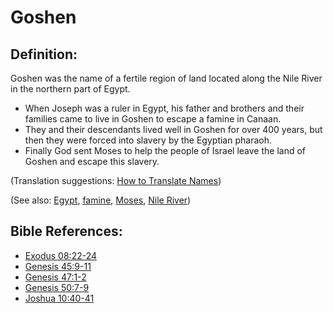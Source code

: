 # Goshen #

## Definition: ##

Goshen was the name of a fertile region of land located along the Nile River in the northern part of Egypt.

 * When Joseph was a ruler in Egypt, his father and brothers and their families came to live in Goshen to escape a famine in Canaan.
 * They and their descendants lived well in Goshen for over 400 years, but then they were forced into slavery by the Egyptian pharaoh.
 * Finally God sent Moses to help the people of Israel leave the land of Goshen and escape this slavery.

(Translation suggestions: [How to Translate Names](en/ta-vol1/translate/man/translate-names))

(See also: [Egypt](../other/egypt.md), [famine](../other/famine.md), [Moses](../other/moses.md), [Nile River](../other/nileriver.md))

## Bible References: ##

* [Exodus 08:22-24](en/tn/exo/help/08/22)
* [Genesis 45:9-11](en/tn/gen/help/45/09)
* [Genesis 47:1-2](en/tn/gen/help/47/01)
* [Genesis 50:7-9](en/tn/gen/help/50/07)
* [Joshua 10:40-41](en/tn/jos/help/10/40)